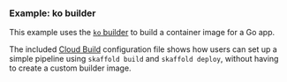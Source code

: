 ### Example: ko builder

This example uses the
[`ko` builder](https://skaffold.dev/docs/pipeline-stages/builders/ko/)
to build a container image for a Go app.

The included [Cloud Build](https://cloud.google.com/build/docs) configuration
file shows how users can set up a simple pipeline using `skaffold build` and
`skaffold deploy`, without having to create a custom builder image.
